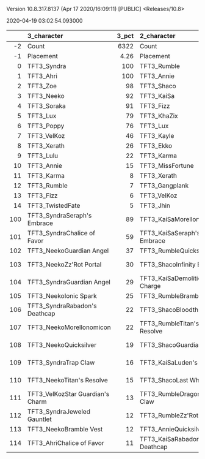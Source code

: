 Version 10.8.317.8137 (Apr 17 2020/16:09:11) [PUBLIC] <Releases/10.8>

2020-04-19 03:02:54.093000

|     | 3_character                      |   3_pct | 2_character                      |   2_pct | 4_character                        |   4_pct | 1_character                    |   1_pct | 5_character                      |    5_pct |
|----:|:---------------------------------|--------:|:---------------------------------|--------:|:-----------------------------------|--------:|:-------------------------------|--------:|:---------------------------------|---------:|
|  -2 | Count                            | 6322    | Count                            | 3773    | Count                              | 5377    | Count                          | 7666    | Count                            | 11800    |
|  -1 | Placement                        |    4.26 | Placement                        |    4.27 | Placement                          |    4.44 | Placement                      |    4.48 | Placement                        |     4.63 |
|   0 | TFT3_Syndra                      |  100    | TFT3_Rumble                      |  100    | TFT3_Blitzcrank                    |  100    | TFT3_Mordekaiser               |   93    | TFT3_Irelia                      |    65    |
|   1 | TFT3_Ahri                        |  100    | TFT3_Annie                       |  100    | TFT3_ChoGath                       |   99    | TFT3_Jhin                      |   93    | TFT3_Shen                        |    65    |
|   2 | TFT3_Zoe                         |   98    | TFT3_Shaco                       |  100    | TFT3_Vi                            |   99    | TFT3_Karma                     |   93    | TFT3_Kayle                       |    64    |
|   3 | TFT3_Neeko                       |   92    | TFT3_KaiSa                       |   99    | TFT3_Malphite                      |   98    | TFT3_Ashe                      |   88    | TFT3_Thresh                      |    53    |
|   4 | TFT3_Soraka                      |   91    | TFT3_Fizz                        |   98    | TFT3_Jinx                          |   83    | TFT3_Lux                       |   71    | TFT3_Vi                          |    48    |
|   5 | TFT3_Lux                         |   79    | TFT3_KhaZix                      |   77    | TFT3_Ezreal                        |   82    | TFT3_Shaco                     |   68    | TFT3_MissFortune                 |    47    |
|   6 | TFT3_Poppy                       |   76    | TFT3_Lux                         |   63    | TFT3_MissFortune                   |   68    | TFT3_Lulu                      |   60    | TFT3_Kassadin                    |    45    |
|   7 | TFT3_VelKoz                      |   46    | TFT3_Kayle                       |   32    | TFT3_Graves                        |   57    | TFT3_Xerath                    |   48    | TFT3_Fiora                       |    44    |
|   8 | TFT3_Xerath                      |   26    | TFT3_Ekko                        |   19    | TFT3_Lucian                        |   41    | TFT3_JarvanIV                  |   40    | TFT3_Lucian                      |    44    |
|   9 | TFT3_Lulu                        |   22    | TFT3_Karma                       |   14    | TFT3_VelKoz                        |   17    | TFT3_WuKong                    |   33    | TFT3_Leona                       |    43    |
|  10 | TFT3_Annie                       |   15    | TFT3_MissFortune                 |    7    | TFT3_KhaZix                        |   17    | TFT3_Jayce                     |   33    | TFT3_Ekko                        |    39    |
|  11 | TFT3_Karma                       |    8    | TFT3_Xerath                      |    7    | TFT3_TwistedFate                   |   12    | TFT3_Kassadin                  |   21    | TFT3_Blitzcrank                  |    36    |
|  12 | TFT3_Rumble                      |    7    | TFT3_Gangplank                   |    3    | TFT3_AurelionSol                   |   12    | TFT3_Poppy                     |   17    | TFT3_Ezreal                      |    35    |
|  13 | TFT3_Fizz                        |    6    | TFT3_VelKoz                      |    2    | TFT3_Kayle                         |    9    | TFT3_Leona                     |   10    | TFT3_WuKong                      |    34    |
|  14 | TFT3_TwistedFate                 |    5    | TFT3_Jhin                        |    2    | TFT3_Lulu                          |    6    | TFT3_Thresh                    |   10    | TFT3_MasterYi                    |    23    |
| 100 | TFT3_SyndraSeraph's Embrace      |   89    | TFT3_KaiSaMorellonomicon         |   60    | TFT3_JinxGiant Slayer              |   60    | TFT3_ShacoGuardian Angel       |   44    | TFT3_IreliaInfinity Edge         |    41    |
| 101 | TFT3_SyndraChalice of Favor      |   59    | TFT3_KaiSaSeraph's Embrace       |   48    | TFT3_JinxRed Buff                  |   51    | TFT3_JhinGuardian Angel        |   37    | TFT3_KayleGuinsoo's Rageblade    |    30    |
| 102 | TFT3_NeekoGuardian Angel         |   37    | TFT3_RumbleQuicksilver           |   44    | TFT3_JinxGuardian Angel            |   31    | TFT3_JhinRunaan's Hurricane    |   37    | TFT3_LucianRed Buff              |    23    |
| 103 | TFT3_NeekoZz'Rot Portal          |   30    | TFT3_ShacoInfinity Edge          |   37    | TFT3_MissFortuneSeraph's Embrace   |   18    | TFT3_ShacoBloodthirster        |   34    | TFT3_KayleGuardian Angel         |    23    |
| 104 | TFT3_SyndraGuardian Angel        |   29    | TFT3_KaiSaDemolitionist's Charge |   37    | TFT3_ChoGathIonic Spark            |   17    | TFT3_JhinLast Whisper          |   32    | TFT3_KayleRapid Firecannon       |    16    |
| 105 | TFT3_NeekoIonic Spark            |   25    | TFT3_RumbleBramble Vest          |   33    | TFT3_JinxRunaan's Hurricane        |   14    | TFT3_JhinInfinity Edge         |   31    | TFT3_IreliaLast Whisper          |    16    |
| 106 | TFT3_SyndraRabadon's Deathcap    |   22    | TFT3_ShacoBloodthirster          |   33    | TFT3_VelKozSeraph's Embrace        |   14    | TFT3_JhinTrap Claw             |   16    | TFT3_IreliaGuardian Angel        |    16    |
| 107 | TFT3_NeekoMorellonomicon         |   22    | TFT3_RumbleTitan's Resolve       |   32    | TFT3_JinxTrap Claw                 |   13    | TFT3_ShacoInfinity Edge        |   16    | TFT3_MasterYiQuicksilver         |    12    |
| 108 | TFT3_NeekoQuicksilver            |   19    | TFT3_ShacoGuardian Angel         |   32    | TFT3_BlitzcrankZephyr              |   12    | TFT3_MordekaiserMorellonomicon |   14    | TFT3_MasterYiGuinsoo's Rageblade |    12    |
| 109 | TFT3_SyndraTrap Claw             |   16    | TFT3_KaiSaLuden's Echo           |   15    | TFT3_ViIonic Spark                 |   12    | TFT3_ShacoHextech Gunblade     |   11    | TFT3_IreliaInfiltrator's Talons  |    11    |
| 110 | TFT3_NeekoTitan's Resolve        |   15    | TFT3_ShacoLast Whisper           |   14    | TFT3_JinxLast Whisper              |   12    | TFT3_XerathGuinsoo's Rageblade |   11    | TFT3_KayleHand Of Justice        |    10    |
| 111 | TFT3_VelKozStar Guardian's Charm |   13    | TFT3_RumbleDragon's Claw         |    9    | TFT3_ChoGathMorellonomicon         |   12    | TFT3_AsheDark Star's Heart     |   11    | TFT3_IreliaBloodthirster         |     8    |
| 112 | TFT3_SyndraJeweled Gauntlet      |   12    | TFT3_RumbleZz'Rot Portal         |    9    | TFT3_MissFortuneQuicksilver        |   11    | TFT3_MordekaiserIonic Spark    |   11    | TFT3_IreliaSeraph's Embrace      |     8    |
| 113 | TFT3_NeekoBramble Vest           |   12    | TFT3_AnnieQuicksilver            |    9    | TFT3_LucianRed Buff                |   11    | TFT3_MordekaiserBramble Vest   |   10    | TFT3_EkkoMorellonomicon          |     7    |
| 114 | TFT3_AhriChalice of Favor        |   11    | TFT3_KaiSaRabadon's Deathcap     |    9    | TFT3_MissFortuneRabadon's Deathcap |   11    | TFT3_MordekaiserRedemption     |    9    | TFT3_ViIonic Spark               |     7    |
